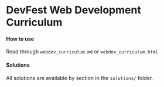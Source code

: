 DevFest Web Development Curriculum
==================================

#### How to use

Read through `webdev_curriculum.md` or `webdev_curriculum.html`

#### Solutions

All solutions are available by section in the `solutions/` folder.

